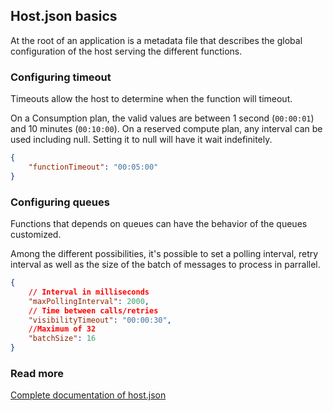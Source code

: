 ## Host.json basics

At the root of an application is a metadata file that describes the global configuration of the host serving the different functions.

### Configuring timeout

Timeouts allow the host to determine when the function will timeout.

On a Consumption plan, the valid values are between 1 second (`00:00:01`) and 10 minutes (`00:10:00`). On a reserved compute plan, any interval can be used including null. Setting it to null will have it wait indefinitely.

```json
{
    "functionTimeout": "00:05:00"
}
```

### Configuring queues

Functions that depends on queues can have the behavior of the queues customized. 

Among the different possibilities, it's possible to set a polling interval, retry interval as well as the size of the batch of messages to process in parrallel.


```json
{
    // Interval in milliseconds
    "maxPollingInterval": 2000,
    // Time between calls/retries
    "visibilityTimeout": "00:00:30",
    //Maximum of 32
    "batchSize": 16
}
```

### Read more

[Complete documentation of host.json](https://github.com/Azure/azure-webjobs-sdk-script/wiki/host.json)